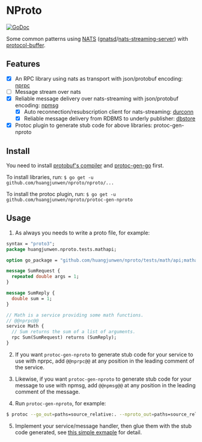 # NProto

[![GoDoc](https://godoc.org/github.com/huangjunwen/nproto?status.svg)](http://godoc.org/github.com/huangjunwen/nproto)

Some common patterns using [NATS](https://nats.io) ([gnatsd](https://github.com/nats-io/gnatsd)/[nats-streaming-server](https://github.com/nats-io/nats-streaming-server)) with [protocol-buffer](https://developers.google.com/protocol-buffers/).

## Features

- [x] An RPC library using nats as transport with json/protobuf encoding: [nprpc](https://godoc.org/github.com/huangjunwen/nproto/nproto/nprpc)
- [ ] Message stream over nats
- [x] Reliable message delivery over nats-streaming with json/protobuf encoding: [npmsg](https://godoc.org/github.com/huangjunwen/nproto/nproto/npmsg)
  - [x] Auto reconnection/resubscription client for nats-streaming: [durconn](https://godoc.org/github.com/huangjunwen/nproto/nproto/npmsg/durconn)
  - [x] Reliable message delivery from RDBMS to underly publisher: [dbstore](https://godoc.org/github.com/huangjunwen/nproto/nproto/npmsg/dbstore)
- [x] Protoc plugin to generate stub code for above libraries: protoc-gen-nproto

## Install

You need to install [protobuf's compiler](https://github.com/protocolbuffers/protobuf/releases) and [protoc-gen-go](https://github.com/golang/protobuf) first.

To install libraries, run: `$ go get -u github.com/huangjunwen/nproto/nproto/...`

To install the protoc plugin, run: `$ go get -u github.com/huangjunwen/nproto/protoc-gen-nproto`

## Usage

1. As always you needs to write a proto file, for example:

```protobuf
syntax = "proto3";
package huangjunwen.nproto.tests.mathapi;

option go_package = "github.com/huangjunwen/nproto/tests/math/api;mathapi";

message SumRequest {
  repeated double args = 1;
}

message SumReply {
  double sum = 1;
}

// Math is a service providing some math functions.
// @@nprpc@@
service Math {
  // Sum returns the sum of a list of arguments.
  rpc Sum(SumRequest) returns (SumReply);
}
```

2. If you want `protoc-gen-nproto` to generate stub code for your service to use with nprpc, add `@@nprpc@@` at any position in the leading comment of the service.

3. Likewise, if you want `protoc-gen-nproto` to generate stub code for your message to use with npmsg, add `@@npmsg@@` at any position in the leading comment of the message.

4. Run `protoc-gen-nproto`, for example:

```bash
$ protoc --go_out=paths=source_relative:. --nproto_out=paths=source_relative:. *.proto
```

5. Implement your service/message handler, then glue them with the stub code generated, see [this simple exmaple](https://github.com/huangjunwen/nproto/tree/master/tests/math) for detail.
